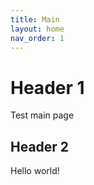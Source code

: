 ```yaml
---
title: Main
layout: home
nav_order: 1
---
```


# Header 1

Test main page

## Header 2

Hello world!
